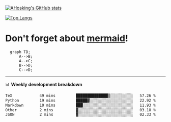 [![AHosking's GitHub stats](https://github-readme-stats.vercel.app/api?username=ahosking&count_private=true&show_icons=true&theme=onedark&hide_rank=true&include_all_commits=true)](https://github.com/ahosking)

[![Top Langs](https://github-readme-stats.vercel.app/api/top-langs/?username=ahosking&layout=compact&theme=onedark)](https://github.com/ahosking)


# Don't forget about [mermaid](https://github.blog/2022-02-14-include-diagrams-markdown-files-mermaid/)!

```mermaid
  graph TD;
      A-->B;
      A-->C;
      B-->D;
      C-->D;
```
-------

📊 **Weekly development breakdown**

<!--START_SECTION:waka-->

```txt
TeX            49 mins         ██████████████▒░░░░░░░░░░   57.26 %
Python         19 mins         █████▓░░░░░░░░░░░░░░░░░░░   22.92 %
Markdown       10 mins         ███░░░░░░░░░░░░░░░░░░░░░░   11.93 %
Other          2 mins          ▓░░░░░░░░░░░░░░░░░░░░░░░░   03.18 %
JSON           2 mins          ▓░░░░░░░░░░░░░░░░░░░░░░░░   02.33 %
```

<!--END_SECTION:waka-->

